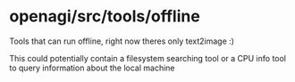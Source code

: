 # openagi/src/tools/offline

Tools that can run offline, right now theres only text2image :)

This could potentially contain a filesystem searching tool or a CPU info tool to query information about the local machine
